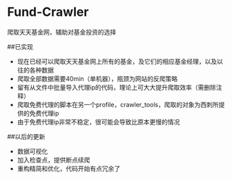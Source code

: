 # Fund-Crawler
爬取天天基金网，辅助对基金投资的选择

##已实现
- 现在已经可以爬取天天基金网上所有的基金，及它们的相应基金经理，以及以往的各种数据
- 爬取全部数据需要40min（单机器），瓶颈为网站的反爬策略
- 留有从文件中批量导入代理ip的代码，理论上可大大提升爬取效率（需删除注释）
- 爬取免费代理的脚本在另一个profile，crawler_tools，爬取的对象为西刺所提供的免费代理ip
- 由于免费代理ip非常不稳定，很可能会导致比原本更慢的情况

##以后的更新
- 数据可视化
- 加入检查点，提供断点续爬
- 重构精简和优化，代码开始有点冗余了
